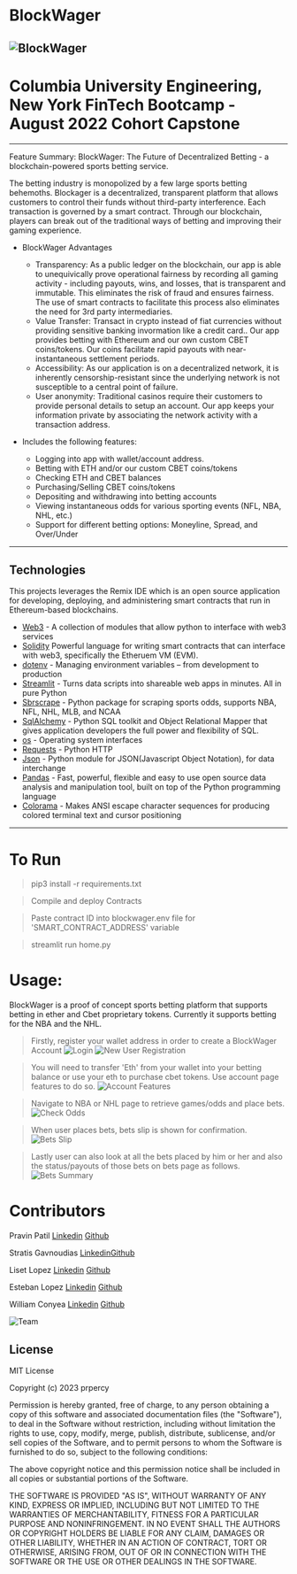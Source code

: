 # BlockWager
![BlockWager](images/results/blockwager.png)
---
# Columbia University Engineering, New York FinTech Bootcamp - August 2022 Cohort Capstone
---


Feature Summary: BlockWager: The Future of Decentralized Betting - a blockchain-powered sports betting service.  

The betting industry is monopolized by a few large sports betting behemoths.  Blockager is a decentralized, transparent platform that allows customers to control their funds without third-party interference.  Each transaction is governed by a smart contract.  Through our blockchain, players can break out of the traditional ways of betting and improving their gaming experience.

- BlockWager Advantages
    - Transparency: As a public ledger on the blockchain, our app is able to unequivically prove operational fairness by recording all gaming activity - including payouts, wins, and losses, that is transparent and immutable. This eliminates the risk of fraud and ensures fairness.  The use of smart contracts to facilitate this process also eliminates the need for 3rd party intermediaries.
    - Value Transfer: Transact in crypto instead of fiat currencies without providing sensitive banking invormation like a credit card..  Our app provides betting with Ethereum and our own custom CBET coins/tokens.  Our coins facilitate rapid payouts with near-instantaneous settlement periods.
    - Accessibility: As our application is on a decentralized network, it is inherently censorship-resistant since the underlying network is not susceptible to a central point of failure.
    - User anonymity: Traditional casinos require their customers to provide personal details to setup an account.  Our app keeps your information private by associating the network activity with a transaction address.

- Includes the following features:
    - Logging into app with wallet/account address.
    - Betting with ETH and/or our custom CBET coins/tokens
    - Checking ETH and CBET balances
    - Purchasing/Selling CBET coins/tokens
    - Depositing and withdrawing into betting accounts
    - Viewing instantaneous odds for various sporting events (NFL, NBA, NHL, etc.)
    - Support for different betting options: Moneyline, Spread, and Over/Under

---

## Technologies

This projects leverages the Remix IDE which is an open source application for developing, deploying, and administering smart contracts that run in Ethereum-based blockchains. 
- [Web3](https://en.wikipedia.org/wiki/Web3#:~:text=A%20policy%20brief%20published%20by,%2C%20smart%20contracts%20and%20cryptocurrencies.%22) - A collection of modules that allow python to interface with web3 services
- [Solidity](https://soliditylang.org/) Powerful language for writing smart contracts that can interface with web3, specifically the Etheruem VM (EVM).
- [dotenv](https://www.dotenv.org/) - Managing environment variables – from development to production
- [Streamlit](https://streamlit.io/) - Turns data scripts into shareable web apps in minutes.  All in pure Python
- [Sbrscrape](https://github.com/SharpChiCity/SBRscraper) - Python package for scraping sports odds, supports NBA, NFL, NHL, MLB, and NCAA
- [SqlAlchemy](https://www.sqlalchemy.org/) - Python SQL toolkit and Object Relational Mapper that gives application developers the full power and flexibility of SQL.
- [os](https://docs.python.org/3/library/os.html) - Operating system interfaces
- [Requests](https://pypi.org/project/requests/) - Python HTTP
- [Json](https://docs.python.org/3/library/json.html) - Python module for JSON(Javascript Object Notation), for data interchange
- [Pandas](https://pandas.pydata.org/) -  Fast, powerful, flexible and easy to use open source data analysis and manipulation tool, built on top of the Python programming language
- [Colorama](https://pypi.org/project/colorama/) -  Makes ANSI escape character sequences for producing colored terminal text and cursor positioning

---


# To Run 
> pip3 install -r requirements.txt

> Compile and deploy Contracts

> Paste contract ID into blockwager.env file for 'SMART_CONTRACT_ADDRESS' variable

> streamlit run home.py

# Usage:
BlockWager is a proof of concept sports betting platform that supports betting in ether and Cbet proprietary tokens. Currently it supports betting for the NBA and the NHL. 
>Firstly, register your wallet address in order to create a BlockWager Account
![Login](images/results/login.png)
![New User Registration](images/results/new_user_registration.png)

> You will need to transfer 'Eth' from your wallet into your betting balance or use your eth to purchase cbet tokens. Use account page features to do so.
![Account Features](images/results/account_features.png)

> Navigate to NBA or NHL page to retrieve games/odds and place bets.
![Check Odds](images/results/place_bets.png)

> When user places bets, bets slip is shown for confirmation.
![Bets Slip](images/results/placed_bets.png)

> Lastly user can also look at all the bets placed by him or her and also the status/payouts of those bets on bets page as follows.
![Bets Summary](images/results/bets_summary.png)


# Contributors 

Pravin Patil [Linkedin](https://www.linkedin.com/in/pravin-patil-5880301/) [Github](https://github.com/prpercy)

Stratis Gavnoudias [Linkedin](https://www.linkedin.com/in/stratis-gavnoudias-465b527/)[Github](https://github.com/sgavnoudias)

Liset Lopez [Linkedin](https://www.linkedin.com/in/liset-l-a273261a7/) [Github](https://github.com/lisetlopez)

Esteban Lopez [Linkedin](https://www.linkedin.com/in/estebandlopez/) [Github](https://github.com/Esteban-D-Lopez)

William Conyea [Linkedin](https://www.linkedin.com/in/william-conyea-3666a7172/) [Github](https://github.com/willco-1)

![Team](images/results/team.png)


## License

MIT License

Copyright (c) 2023 prpercy

Permission is hereby granted, free of charge, to any person obtaining a copy
of this software and associated documentation files (the "Software"), to deal
in the Software without restriction, including without limitation the rights
to use, copy, modify, merge, publish, distribute, sublicense, and/or sell
copies of the Software, and to permit persons to whom the Software is
furnished to do so, subject to the following conditions:

The above copyright notice and this permission notice shall be included in all
copies or substantial portions of the Software.

THE SOFTWARE IS PROVIDED "AS IS", WITHOUT WARRANTY OF ANY KIND, EXPRESS OR
IMPLIED, INCLUDING BUT NOT LIMITED TO THE WARRANTIES OF MERCHANTABILITY,
FITNESS FOR A PARTICULAR PURPOSE AND NONINFRINGEMENT. IN NO EVENT SHALL THE
AUTHORS OR COPYRIGHT HOLDERS BE LIABLE FOR ANY CLAIM, DAMAGES OR OTHER
LIABILITY, WHETHER IN AN ACTION OF CONTRACT, TORT OR OTHERWISE, ARISING FROM,
OUT OF OR IN CONNECTION WITH THE SOFTWARE OR THE USE OR OTHER DEALINGS IN THE
SOFTWARE.
